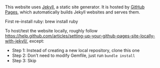 This website uses [Jekyll](https://jekyllrb.com/), a static site generator. It is hosted by [GitHub Pages](https://help.github.com/categories/customizing-github-pages/), which automatically builds Jekyll websites and serves them.

First re-install ruby:
      brew install ruby

To host/test the website locally, roughly follow <https://help.github.com/articles/setting-up-your-github-pages-site-locally-with-jekyll/>, except:
* Step 1: Instead of creating a new local repository, clone this one
* Step 2: Don't need to modify Gemfile, just run `bundle install`
* Step 3: Skip
